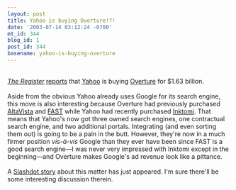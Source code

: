 ```yaml
---
layout: post
title: Yahoo is buying Overture!?!
date: '2003-07-14 03:12:24 -0700'
mt_id: 344
blog_id: 1
post_id: 344
basename: yahoo-is-buying-overture
---
```

<br /><a href="http://www.theregister.co.uk/"><cite>The Register</cite></a> <a href="http://www.theregister.co.uk/content/7/31728.html">reports</a> that <a href="http://www.yahoo.com/">Yahoo</a> is buying <a href="http://www.overture.com/">Overture</a> for $1.63 billion.<br /><br />Aside from the obvious Yahoo already uses Google for its search engine, this move is also interesting because Overture had previously purchased <a href="http://www.altavista.com/">AltaVista</a> and <a href="http://www.alltheweb.com/">FAST</a> while Yahoo had recently purchased <a href="http://www.inktomi.com/">Inktomi</a>. That means that Yahoo's now got three owned search engines, one contractual search engine, and two additional portals. Integrating (and even sorting them out) is going to be a pain in the butt. However, they're now in a much firmer position <em>vis-&#xE0;-vis</em> Google than they ever have been since FAST is a good search engine&#x2014;I was never very impressed with Inktomi except in the beginning&#x2014;and Overture makes Google's ad revenue look like a pittance.<br /><br />A <a href="http://www.slashdot.org/article.pl?sid=03/07/14/1450222&amp;mode=thread&amp;tid=187">Slashdot story</a> about this matter has just appeared. I'm sure there'll be some interesting discussion therein.<br /><br /><br />

